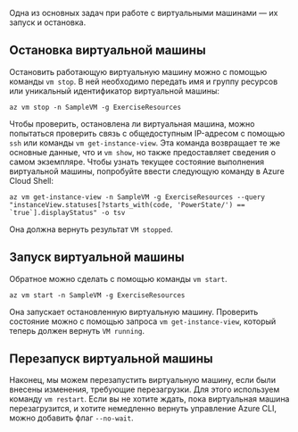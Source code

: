 Одна из основных задач при работе с виртуальными машинами — их запуск и остановка.

## <a name="stopping-a-vm"></a>Остановка виртуальной машины

Остановить работающую виртуальную машину можно с помощью команды `vm stop`. В ней необходимо передать имя и группу ресурсов или уникальный идентификатор виртуальной машины:

```azurecli
az vm stop -n SampleVM -g ExerciseResources
```

Чтобы проверить, остановлена ли виртуальная машина, можно попытаться проверить связь с общедоступным IP-адресом с помощью `ssh` или команды `vm get-instance-view`. Эта команда возвращает те же основные данные, что и `vm show`, но также предоставляет сведения о самом экземпляре. Чтобы узнать текущее состояние выполнения виртуальной машины, попробуйте ввести следующую команду в Azure Cloud Shell:

```azurecli
az vm get-instance-view -n SampleVM -g ExerciseResources --query "instanceView.statuses[?starts_with(code, 'PowerState/') == `true`].displayStatus" -o tsv
```

Она должна вернуть результат `VM stopped`.

## <a name="starting-a-vm"></a>Запуск виртуальной машины

Обратное можно сделать с помощью команды `vm start`.

```azurecli
az vm start -n SampleVM -g ExerciseResources
```

Она запускает остановленную виртуальную машину. Проверить состояние можно с помощью запроса `vm get-instance-view`, который теперь должен вернуть `VM running`.

## <a name="restarting-a-vm"></a>Перезапуск виртуальной машины

Наконец, мы можем перезапустить виртуальную машину, если были внесены изменения, требующие перезагрузки. Для этого используем команду `vm restart`. Если вы не хотите ждать, пока виртуальная машина перезагрузится, и хотите немедленно вернуть управление Azure CLI, можно добавить флаг `--no-wait`.

